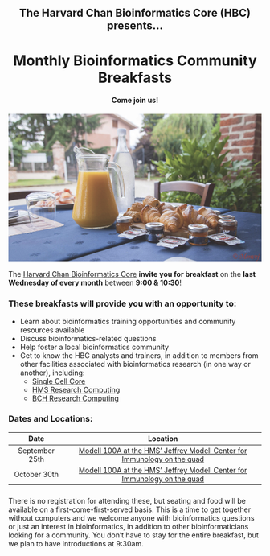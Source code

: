<center><h2> The Harvard Chan Bioinformatics Core (HBC) presents...  </h2></center>


<center> <h1> Monthly Bioinformatics Community Breakfasts </h1> </center>

<center> <h4> <b> Come join us! </b> </h4> </center>

<p align="center">
<img src="assets/images/breakfast_Monvej.png" width="600">
</p>


The [Harvard Chan Bioinformatics Core](http://bioinformatics.sph.harvard.edu/) **invite you for breakfast** on the **last Wednesday of every month** between **9:00 & 10:30**!

### These breakfasts will provide you with an opportunity to:

* Learn about bioinformatics training opportunities and community resources available
* Discuss bioinformatics-related questions
* Help foster a local bioinformatics community
* Get to know the HBC analysts and trainers, in addition to members from other facilities associated with bioinformatics research (in one way or another), including:
  * [Single Cell Core](https://singlecellcore.hms.harvard.edu/)
  * [HMS Research Computing](https://rc.hms.harvard.edu/)
  * [BCH Research Computing](https://www.researchcomputing.org/)
 
### Dates and Locations: 

| Date |  Location |
| :----: | :----: |
| September 25th | [Modell 100A at the HMS’ Jeffrey Modell Center for Immunology on the quad](https://goo.gl/maps/23ck7uK8LggeecGY6) |
| October 30th | [Modell 100A at the HMS’ Jeffrey Modell Center for Immunology on the quad](https://goo.gl/maps/23ck7uK8LggeecGY6)|

### 

There is no registration for attending these, but seating and food will be available on a first-come-first-served basis. This is a time to get together without computers and we welcome anyone with bioinformatics questions or just an interest in bioinformatics, in addition to other bioinformaticians looking for a community. You don’t have to stay for the entire breakfast, but we plan to have introductions at 9:30am. 
 
